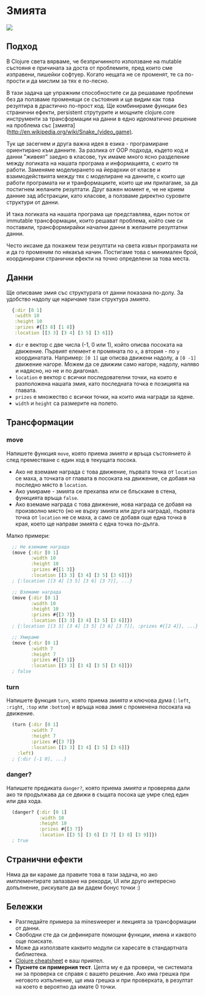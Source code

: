 # Змията

<img src="https://dl.dropboxusercontent.com/u/10864790/snake.png" />

## Подход

В Clojure света вярваме, че безпричинното използване на mutable състояня е
причината за доста от проблемите, пред които сме изправени, пишейки
софтуер. Когато нещата не се променят, те са по-прости и да мислим за тях е
по-лесно.

В тази задача ще упражним способностите си да решаваме проблеми без да ползваме
променящи се състояния и ще видим как това резултира в драстично по-прост
код. Ще комбинираме функции без странични ефекти, persistent струтурите и
мощните clojure.core инструменти за трансформации на данни в едно идеоматично
решение на проблема със [змията](http://en.wikipedia.org/wiki/Snake_(video_game).

Тук ще засегнем и друга важна идея в езика - програмиране ориентирано към
данните. За разлика от OOP подхода, където код и данни "живеят" заедно в
класове, тук имаме много ясно разделение между логиката на нашата програма и
информацията, с които тя работи. Заменяме моделирането на йерархии от класве и
взаимодействията между тях с моделиране на данните, с които ще работи програмата
ни и транформациите, които ще им прилагаме, за да постигнем желаните резултати.
Друг важен момент е, че не крием данние зад абстракции, като класове, а ползваме
директно суровите структури от данни.

И така логиката на нашата програма ще представлява, един поток от immutable
трансформации, които решават проблема, който сме си поставили, трансформирайки
начални данни в желаните резултатни данни.

Често иксаме да покажем тези резултати на света извън програмата ни и да го
променим по някакъв начин. Постигаме това с минимален брой, координирани
странични ефекти на точно определени за това места.

## Данни

Ще описваме змия със структурата от данни показана по-долу. За удобство надолу
ще наричаме тази структура *змията*.

```clojure
  {:dir [0 1]
   :width 10
   :height 10
   :prizes #{[3 8] [1 8]}
   :location [[3 3] [3 4] [3 5] [3 6]]}
```
* `dir` е вектор с две числа (-1, 0 или 1), който описва посоката на движение.
  Първият елемент е промяната по `x`, а втория - по `y` координатата. Например:
  `[0 1]` ще описва движени надолу, а `[0 -1]` движение нагоре. Можем да се
  движим само нагоре, надолу, наляво и надясно, но не и по диагонал.
* `location` е вектор с всички последователни точки, на които е разположена
  нашата змия, като последната точка е позицията на главата.
* `prizes` e множество с всички точки, на които има награди за ядене.
* `width` и `height` са размерите на полето.

## Трансформации

### move

Напишете функция `move`, която приема *змията* и връща състоянието й след
преместване с един ход в текущата посока.

* Ако не вземаме награда с това движение, първата точка от `location` се маха, а
  точката от главата в посоката на движениe, се добавя на последно място в
  `location`.
* Ако умираме - змията се прехапва или се блъскаме в стена, функцията връща `false`.
* Ако вземаме награда с това движение, нова награда се добавя на произволно
  място (но не върху змията или друга награда), първата точка от `location` не
  се маха, а само се добавя още една точка в края, което ще направи змията с една
  точка по-дълга.

Малко примери:

```clojure
  ;; Не вземаме награда
  (move {:dir [0 1]
         :width 10
         :height 10
         :prizes #{[1 3]}
         :location [[3 3] [3 4] [3 5] [3 6]]})
  ; {:location [[3 4] [3 5] [3 6] [3 7]], ...}

  ;; Вземаме награда
  (move {:dir [0 1]
         :width 10
         :height 10
         :prizes #{[3 7]}
         :location [[3 3] [3 4] [3 5] [3 6]]})
  ; {:location [[3 3] [3 4] [3 5] [3 6] [3 7]], :prizes #{[2 4]}, ...}

  ;; Умираме
  (move {:dir [0 1]
         :width 7
         :height 7
         :prizes #{[3 1]}
         :location [[3 3] [3 4] [3 5] [3 6]]})
  ; false
```
### turn

Напишете функция `turn`, която приема *змията* и ключова думa
(`:left`, `:right`, `:top` или `:bottom`) и връща нова *змия* с променена
посоката на движение.

```clojure
  (turn {:dir [0 1]
         :width 7
         :height 7
         :prizes #{[3 7]}
         :location [[3 3] [3 4] [3 5] [3 6]]}
    :left)
  ; {:dir [-1 0], ...}
```

### danger?

Напишете предиката `danger?`, която приема *змията* и проверява дали ако тя
продължава да се движи в същата посока ще умре след един или два хода.

```clojure
  (danger? {:dir [0 1]
            :width 10
            :height 10
            :prizes #{[3 7]}
            :location [[3 5] [3 6] [3 7] [3 8] [3 9]]})
  ; true
```

## Странични ефекти

Няма да ви караме да правите това в тази задача, но ако имплементирате
запазване на рекорди, UI или друго интересно допълнение, рискувате да ви
дадем бонус точки :)

## Бележки

* Разгледайте примера за minesweeper и лекцията за трансформации от данни.
* Свободни сте да си дефинирате помощни функции, имена и каквото още поискате.
* Може да използвате каквито модули си харесате в стандартната библиотека.
* [Clojure cheatsheet][cheatsheet] е ваш приятел.
* **Пуснете си примерния тест**. Целта му е да провери, че системата ни за
  проверка се справя с вашето решение. Ако има грешка при неговото изпълнение,
  ще има грешка и при проверката, в резултат на което е вероятно да имате 0
  точки.

[cheatsheet]: http://clojure.org/cheatsheet
